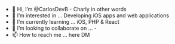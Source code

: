 - 👋 Hi, I’m @CarlosDevB - Charly in other words 
- 👀 I’m interested in ... Developing iOS apps and web applications
- 🌱 I’m currently learning ... iOS, PHP & React
- 💞️ I’m looking to collaborate on ... -
- 📫 How to reach me ... here DM

<!---
CarlosDevB/CarlosDevB is a ✨ special ✨ repository because its `README.md` (this file) appears on your GitHub profile.
You can click the Preview link to take a look at your changes.
--->
